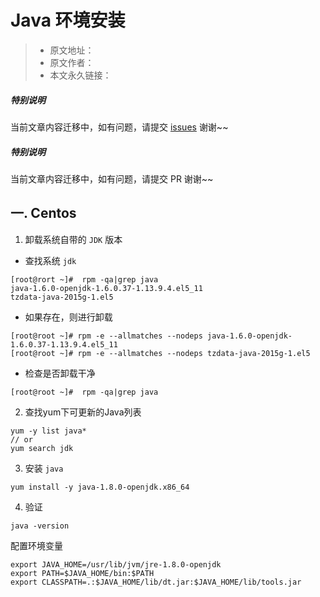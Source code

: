 #  Java 环境安装

> * 原文地址：[]()
> * 原文作者：[]()
> * 本文永久链接：[]()

##### **特别说明**

当前文章内容迁移中，如有问题，请提交 [issues](https://github.com/Starrier/starrier.github.io/issues) 谢谢~~

##### **特别说明**

当前文章内容迁移中，如有问题，请提交 PR 谢谢~~

## 一. Centos

1. 卸载系统自带的 `JDK` 版本

  - 查找系统 `jdk`

```shell
[root@rort ~]#  rpm -qa|grep java 
java-1.6.0-openjdk-1.6.0.37-1.13.9.4.el5_11
tzdata-java-2015g-1.el5
```
 
 - 如果存在，则进行卸载

```shell
[root@root ~]# rpm -e --allmatches --nodeps java-1.6.0-openjdk-1.6.0.37-1.13.9.4.el5_11
[root@root ~]# rpm -e --allmatches --nodeps tzdata-java-2015g-1.el5
```

 - 检查是否卸载干净

```shell
[root@root ~]#  rpm -qa|grep java 
```

2. 查找yum下可更新的Java列表

```shell
yum -y list java*
// or
yum search jdk
```

3. 安装 `java`

```shell
yum install -y java-1.8.0-openjdk.x86_64
```

4. 验证

```shell
java -version
```


配置环境变量

```shell
export JAVA_HOME=/usr/lib/jvm/jre-1.8.0-openjdk
export PATH=$JAVA_HOME/bin:$PATH
export CLASSPATH=.:$JAVA_HOME/lib/dt.jar:$JAVA_HOME/lib/tools.jar
```
